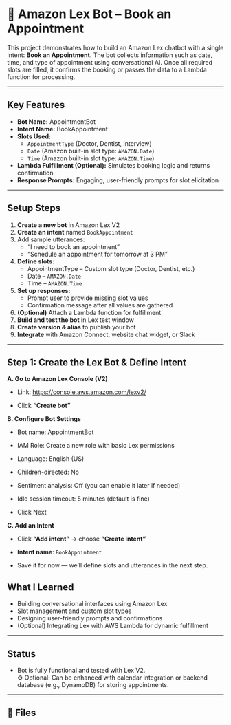 # 🤖 Amazon Lex Bot – Book an Appointment

This project demonstrates how to build an Amazon Lex chatbot with a single intent: **Book an Appointment**. The bot collects information such as date, time, and type of appointment using conversational AI. Once all required slots are filled, it confirms the booking or passes the data to a Lambda function for processing.

---

## Key Features

- **Bot Name:** AppointmentBot
- **Intent Name:** BookAppointment
- **Slots Used:**
  - `AppointmentType` (Doctor, Dentist, Interview)
  - `Date` (Amazon built-in slot type: `AMAZON.Date`)
  - `Time` (Amazon built-in slot type: `AMAZON.Time`)
- **Lambda Fulfillment (Optional):** Simulates booking logic and returns confirmation
- **Response Prompts:** Engaging, user-friendly prompts for slot elicitation

---

##  Setup Steps

1. **Create a new bot** in Amazon Lex V2 
2. **Create an intent** named `BookAppointment`
3. Add sample utterances:
   - “I need to book an appointment”
   - “Schedule an appointment for tomorrow at 3 PM”
4. **Define slots:**
   - AppointmentType – Custom slot type (Doctor, Dentist, etc.)
   - Date – `AMAZON.Date`
   - Time – `AMAZON.Time`
5. **Set up responses:**
   - Prompt user to provide missing slot values
   - Confirmation message after all values are gathered
6. **(Optional)** Attach a Lambda function for fulfillment
7. **Build and test the bot** in Lex test window
8. **Create version & alias** to publish your bot
9. **Integrate** with Amazon Connect, website chat widget, or Slack

---
## Step 1: Create the Lex Bot & Define Intent

**A. Go to Amazon Lex Console (V2)**
- Link: https://console.aws.amazon.com/lexv2/

- Click **“Create bot”**

**B. Configure Bot Settings**
- Bot name: AppointmentBot

- IAM Role: Create a new role with basic Lex permissions

- Language: English (US)

- Children-directed: No

- Sentiment analysis: Off (you can enable it later if needed)

- Idle session timeout: 5 minutes (default is fine)

- Click Next

**C. Add an Intent**
- Click **“Add intent”** → choose **“Create intent”**

- **Intent name**: ``BookAppointment``

- Save it for now — we’ll define slots and utterances in the next step.



## What I Learned

- Building conversational interfaces using Amazon Lex
- Slot management and custom slot types
- Designing user-friendly prompts and confirmations
- (Optional) Integrating Lex with AWS Lambda for dynamic fulfillment

---

##  Status

   - Bot is fully functional and tested with Lex V2.  
⚙️ Optional: Can be enhanced with calendar integration or backend database (e.g., DynamoDB) for storing appointments.

---

## 📁 Files

